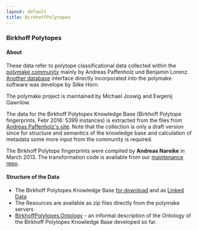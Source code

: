 ```yaml
---
layout: default
title: BirkhoffPolytopes
---
```


### Birkhoff Polytopes

#### About

These data refer to polytope classificational data collected within the [polymake community](http://polymake.org) mainly by Andreas Paffenholz und Benjamin Lorenz. [Another database](http://polymake.org/doku.php/data) interface directly incorporated into the polymake software was develope by Silke Horn.

The polymake project is maintained by Michael Joswig and Ewgenij Gawrilow.

The data for the Birkhoff Polytopes Knowledge Base (Birkhoff Polytope fingerprints, Febr 2016: 5399 instances) is extracted from the files from [Andreas Paffenholz's site](http://polymake.org/polytopes/paffenholz/www/birkhoff.html). Note that the collection is only a draft version since for structure and semantics of the knowledge base and calculation of metadata some more input from the community is required.

The Birkhoff Polytope fingerprints were compiled by **Andreas Nareike** in March 2013. The transformation code is available from our [maintenance repo](https://github.com/symbolicdata/maintenance).

#### Structure of the Data

-   The Birkhoff Polytopes Knowledge Base [for download](http://symbolicdata.org/RDFData/BirkhoffPolytopes.ttl) and as [Linked Data](http://symbolicdata.org/Data/BirkhoffPolytopes/)
-   The Resources are available as zip files directly from the polymake servers
-   [BirkhoffPolytopes.Ontology](BirkhoffPolytopes.Ontology "wikilink") - an informal description of the Ontology of the Birkhoff Polytopes Knowledge Base developed so far.

